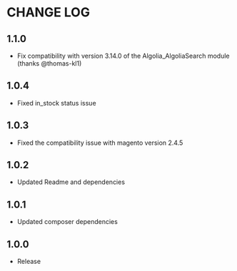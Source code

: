 # CHANGE LOG

## 1.1.0
- Fix compatibility with version 3.14.0 of the Algolia_AlgoliaSearch module (thanks @thomas-kl1)

## 1.0.4
- Fixed in_stock status issue

## 1.0.3

- Fixed the compatibility issue with magento version 2.4.5

## 1.0.2

- Updated Readme and dependencies

## 1.0.1

- Updated composer dependencies

## 1.0.0

- Release
